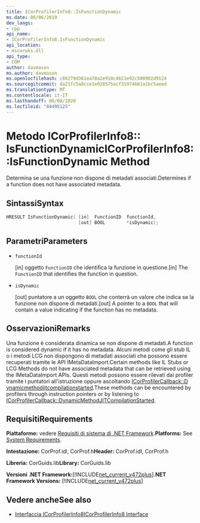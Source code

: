 ```yaml
---
title: ICorProfilerInfo8::IsFunctionDynamic
ms.date: 08/06/2019
dev_langs:
- cpp
api_name:
- ICorProfilerInfo8.IsFunctionDynamic
api_location:
- mscorwks.dll
api_type:
- COM
author: davmason
ms.author: davmason
ms.openlocfilehash: c88279d361ea78a2e910c4621e92c500902d9124
ms.sourcegitcommit: da21fc5a8cce1e028575acf31974681a1bc5aeed
ms.translationtype: MT
ms.contentlocale: it-IT
ms.lasthandoff: 06/08/2020
ms.locfileid: "84495125"
---
```

# <a name="icorprofilerinfo8isfunctiondynamic-method"></a><span data-ttu-id="1496f-102">Metodo ICorProfilerInfo8:: IsFunctionDynamic</span><span class="sxs-lookup"><span data-stu-id="1496f-102">ICorProfilerInfo8::IsFunctionDynamic Method</span></span>

<span data-ttu-id="1496f-103">Determina se una funzione non dispone di metadati associati.</span><span class="sxs-lookup"><span data-stu-id="1496f-103">Determines if a function does not have associated metadata.</span></span>

## <a name="syntax"></a><span data-ttu-id="1496f-104">Sintassi</span><span class="sxs-lookup"><span data-stu-id="1496f-104">Syntax</span></span>

```cpp
HRESULT IsFunctionDynamic( [in]  FunctionID  functionId,
                           [out] BOOL        *isDynamic);
```

## <a name="parameters"></a><span data-ttu-id="1496f-105">Parametri</span><span class="sxs-lookup"><span data-stu-id="1496f-105">Parameters</span></span>

- `functionId`

  <span data-ttu-id="1496f-106">\[in] oggetto `FunctionID` che identifica la funzione in questione.</span><span class="sxs-lookup"><span data-stu-id="1496f-106">\[in]  The `FunctionID` that identifies the function in question.</span></span>

- `isDynamic`

  <span data-ttu-id="1496f-107">\[out] puntatore a un oggetto `BOOL` che conterrà un valore che indica se la funzione non dispone di metadati.</span><span class="sxs-lookup"><span data-stu-id="1496f-107">\[out] A pointer to a `BOOL` that will contain a value indicating if the function has no metadata.</span></span>

## <a name="remarks"></a><span data-ttu-id="1496f-108">Osservazioni</span><span class="sxs-lookup"><span data-stu-id="1496f-108">Remarks</span></span>

<span data-ttu-id="1496f-109">Una funzione è considerata dinamica se non dispone di metadati.</span><span class="sxs-lookup"><span data-stu-id="1496f-109">A function is considered dynamic if it has no metadata.</span></span> <span data-ttu-id="1496f-110">Alcuni metodi come gli stub IL o i metodi LCG non dispongono di metadati associati che possono essere recuperati tramite le API IMetaDataImport.</span><span class="sxs-lookup"><span data-stu-id="1496f-110">Certain methods like IL Stubs or LCG Methods do not have associated metadata that can be retrieved using the IMetaDataImport APIs.</span></span> <span data-ttu-id="1496f-111">Questi metodi possono essere rilevati dai profiler tramite i puntatori all'istruzione oppure ascoltando [ICorProfilerCallback::D ynamicmethodjitcompilationstarted](icorprofilercallback8-dynamicmethodjitcompilationstarted-method.md).</span><span class="sxs-lookup"><span data-stu-id="1496f-111">These methods can be encountered by profilers through instruction pointers or by listening to [ICorProfilerCallback::DynamicMethodJITCompilationStarted](icorprofilercallback8-dynamicmethodjitcompilationstarted-method.md).</span></span>

## <a name="requirements"></a><span data-ttu-id="1496f-112">Requisiti</span><span class="sxs-lookup"><span data-stu-id="1496f-112">Requirements</span></span>

<span data-ttu-id="1496f-113">**Piattaforme:** vedere [Requisiti di sistema di .NET Framework](../../get-started/system-requirements.md).</span><span class="sxs-lookup"><span data-stu-id="1496f-113">**Platforms:** See [System Requirements](../../get-started/system-requirements.md).</span></span>

<span data-ttu-id="1496f-114">**Intestazione:** CorProf.idl, CorProf.h</span><span class="sxs-lookup"><span data-stu-id="1496f-114">**Header:** CorProf.idl, CorProf.h</span></span>

<span data-ttu-id="1496f-115">**Libreria:** CorGuids.lib</span><span class="sxs-lookup"><span data-stu-id="1496f-115">**Library:** CorGuids.lib</span></span>

<span data-ttu-id="1496f-116">**Versioni .NET Framework:**[!INCLUDE[net_current_v472plus](../../../../includes/net-current-v472plus.md)]</span><span class="sxs-lookup"><span data-stu-id="1496f-116">**.NET Framework Versions:** [!INCLUDE[net_current_v472plus](../../../../includes/net-current-v472plus.md)]</span></span>

## <a name="see-also"></a><span data-ttu-id="1496f-117">Vedere anche</span><span class="sxs-lookup"><span data-stu-id="1496f-117">See also</span></span>

- [<span data-ttu-id="1496f-118">Interfaccia ICorProfilerInfo8</span><span class="sxs-lookup"><span data-stu-id="1496f-118">ICorProfilerInfo8 Interface</span></span>](icorprofilerinfo8-interface.md)
